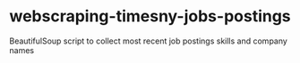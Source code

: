 # webscraping-timesny-jobs-postings
BeautifulSoup script to collect most recent job postings skills and company names 
